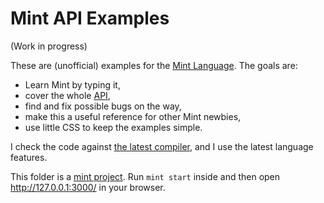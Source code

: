 # Mint API Examples

(Work in progress)

These are (unofficial) examples for the [Mint Language](https://mint-lang.com/). The goals are:

* Learn Mint by typing it,
* cover the whole [API](https://github.com/mint-lang/mint/tree/master/core/source),
* find and fix possible bugs on the way,
* make this a useful reference for other Mint newbies,
* use little CSS to keep the examples simple.

I check the code against [the latest compiler](https://mint-lang.com/install), and I use the latest language features.

This folder is a [mint project](https://mint-lang.com/guide/getting-started/using-the-cli). Run `mint start` inside and then open http://127.0.0.1:3000/ in your browser.